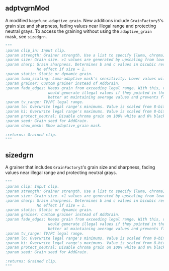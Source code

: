 ## adptvgrnMod

A modified `kagefunc.adaptive_grain`. New additions include `GrainFactory3`'s grain size and sharpness, fading values
near illegal range and protecting neutral grays.
To access the graining without using the `adaptive_grain` mask, see `sizedgrn`.

```python
"""
:param clip_in: Input clip.
:param strength: Grainer strength. Use a list to specify [luma, chroma] graining. Default chroma grain is luma / 2.
:param size: Grain size. >1 values are generated by upscaling from lower resolution, <1 by downscaling from higher.
:param sharp: Grain sharpness. Determines b and c values in bicubic resampler used for grain size.
              No effect if size = 1.
:param static: Static or dynamic grain.
:param luma_scaling: Luma-adaptive mask's sensitivity. Lower values will grain brights more, higher less.
:param grainer: Custom grainer instead of AddGrain.
:param fade_edges: Keeps grain from exceeding legal range. With this, values which go towards the neutral point but
                   would generate illegal values if they pointed in the other direction are also limited. This is
                   better at maintaining average values and prevents flickering pixels on OLEDs.
:param tv_range: TV/PC legal range.
:param lo: Overwrite legal range's minimums. Value is scaled from 8-bit to clip depth.
:param hi: Overwrite legal range's maximums. Value is scaled from 8-bit to clip depth.
:param protect_neutral: Disable chroma grain on 100% white and 0% black.
:param seed: Grain seed for AddGrain.
:param show_mask: Show adaptive_grain mask.

:returns: Grained clip.
"""
```

## sizedgrn

A grainer that includes `GrainFactory3`'s grain size and sharpness, fading values near illegal range and protecting
neutral grays.

```python
"""
:param clip: Input clip.
:param strength: Grainer strength. Use a list to specify [luma, chroma] graining. Default chroma grain is luma / 2.
:param size: Grain size. >1 values are generated by upscaling from lower resolution, <1 by downscaling from higher.
:param sharp: Grain sharpness. Determines b and c values in bicubic resampler used for grain size.
              No effect if size = 1.
:param static: Static or dynamic grain.
:param grainer: Custom grainer instead of AddGrain.
:param fade_edges: Keeps grain from exceeding legal range. With this, values which go towards the neutral point but
                   would generate illegal values if they pointed in the other direction are also limited. This is
                   better at maintaining average values and prevents flickering pixels on OLEDs.
:param tv_range: TV/PC legal range.
:param lo: Overwrite legal range's minimums. Value is scaled from 8-bit to clip depth.
:param hi: Overwrite legal range's maximums. Value is scaled from 8-bit to clip depth.
:param protect_neutral: Disable chroma grain on 100% white and 0% black.
:param seed: Grain seed for AddGrain.

:returns: Grained clip.
"""
```

